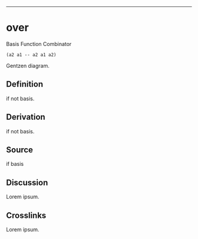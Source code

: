 ------------------------------------------------------------------------

# over

Basis Function Combinator

    (a2 a1 -- a2 a1 a2)

Gentzen diagram.

## Definition

if not basis.

## Derivation

if not basis.

## Source

if basis

## Discussion

Lorem ipsum.

## Crosslinks

Lorem ipsum.
